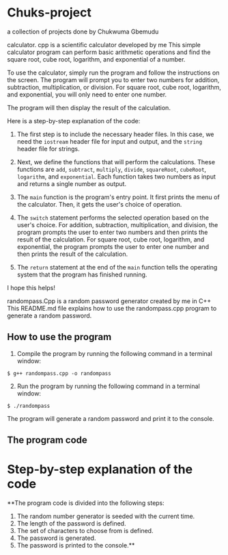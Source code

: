 # Chuks-project
a collection of projects done by Chukwuma Gbemudu

calculator. cpp is a scientific calculator developed by me
This simple calculator program can perform basic arithmetic operations and find the square root, cube root, logarithm, and exponential of a number.

To use the calculator, simply run the program and follow the instructions on the screen. The program will prompt you to enter two numbers for addition, subtraction, multiplication, or division. For square root, cube root, logarithm, and exponential, you will only need to enter one number.

The program will then display the result of the calculation.

Here is a step-by-step explanation of the code:

1. The first step is to include the necessary header files. In this case, we need the `iostream` header file for input and output, and the `string` header file for strings.

2. Next, we define the functions that will perform the calculations. These functions are `add`, `subtract`, `multiply`, `divide`, `squareRoot`, `cubeRoot`, `logarithm`, and `exponential`. Each function takes two numbers as input and returns a single number as output.

3. The `main` function is the program's entry point. It first prints the menu of the calculator. Then, it gets the user's choice of operation.

4. The `switch` statement performs the selected operation based on the user's choice. For addition, subtraction, multiplication, and division, the program prompts the user to enter two numbers and then prints the result of the calculation. For square root, cube root, logarithm, and exponential, the program prompts the user to enter one number and then prints the result of the calculation.

5. The `return` statement at the end of the `main` function tells the operating system that the program has finished running.

I hope this helps!

randompass.Cpp is a random password generator created by me in C++
This README.md file explains how to use the randompass.cpp program to generate a random password.

## How to use the program

1. Compile the program by running the following command in a terminal window:

```
$ g++ randompass.cpp -o randompass
```

2. Run the program by running the following command in a terminal window:

```
$ ./randompass
```

The program will generate a random password and print it to the console.

## The program code
# Step-by-step explanation of the code

**The program code is divided into the following steps:

1. The random number generator is seeded with the current time.
2. The length of the password is defined.
3. The set of characters to choose from is defined.
4. The password is generated.
5. The password is printed to the console.**

